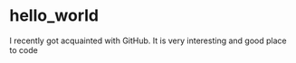 # hello_world

I recently got acquainted with GitHub. 
It is very interesting and good place to code

